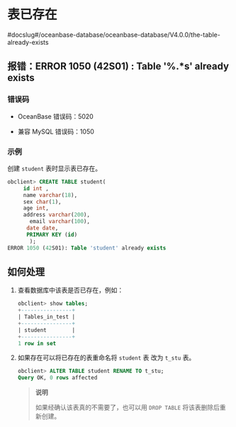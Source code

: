 # 表已存在
#docslug#/oceanbase-database/oceanbase-database/V4.0.0/the-table-already-exists
## 报错：ERROR 1050 (42S01) : Table '%.\*s' already exists

### 错误码

* OceanBase 错误码：5020

* 兼容 MySQL 错误码：1050

### 示例

创建 `student` 表时显示表已存在。

```sql
obclient> CREATE TABLE student(
     id int ,
     name varchar(18),
     sex char(1),
     age int,
     address varchar(200),
       email varchar(100),
      date date,
      PRIMARY KEY (id)
       );
ERROR 1050 (42S01): Table 'student' already exists
```

## 如何处理

1. 查看数据库中该表是否已存在，例如：

   ```sql
   obclient> show tables;
   +----------------+
   | Tables_in_test |
   +----------------+
   | student        |
   +----------------+
   1 row in set
   ```

2. 如果存在可以将已存在的表重命名将 `student` 表 改为 `t_stu` 表。

   ```sql
   obclient> ALTER TABLE student RENAME TO t_stu;
   Query OK, 0 rows affected
   ```

   > **说明**
   >
   > 如果经确认该表真的不需要了，也可以用 `DROP TABLE` 将该表删除后重新创建。
